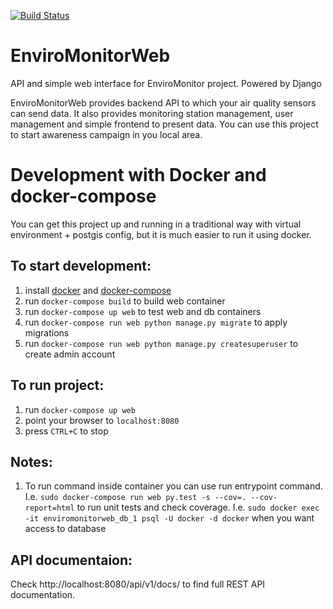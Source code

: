 [![Build Status](https://travis-ci.org/EnviroMonitor/EnviroMonitorWeb.svg?branch=master)](https://travis-ci.org/EnviroMonitor/EnviroMonitorWeb)

# EnviroMonitorWeb
API and simple web interface for EnviroMonitor project. Powered by Django

EnviroMonitorWeb provides backend API to which your air quality sensors can send data. It also provides monitoring station management, user management and simple frontend to present data. You can use this project to start awareness campaign in you local area.

# Development with Docker and docker-compose
You can get this project up and running in a traditional way with virtual environment + postgis config, but it is much easier to run it using docker.

## To start development:
1. install [docker](https://docs.docker.com/#/components) and [docker-compose](https://docs.docker.com/compose/install/)
2. run `docker-compose build` to build web container
3. run `docker-compose up web` to test web and db containers
5. run `docker-compose run web python manage.py migrate` to apply migrations
6. run `docker-compose run web python manage.py createsuperuser` to create admin account

## To run project:
1. run `docker-compose up web`
2. point your browser to `localhost:8080`
3. press `CTRL+C` to stop

## Notes:
1. To run command inside container you can use run entrypoint command. 
I.e. `sudo docker-compose run web py.test -s --cov=. --cov-report=html` to run unit tests and check coverage.
I.e. `sudo docker exec -it enviromonitorweb_db_1 psql -U docker -d docker` when you want access to database

## API documentaion:
Check http://localhost:8080/api/v1/docs/ to find full REST API documentation.

